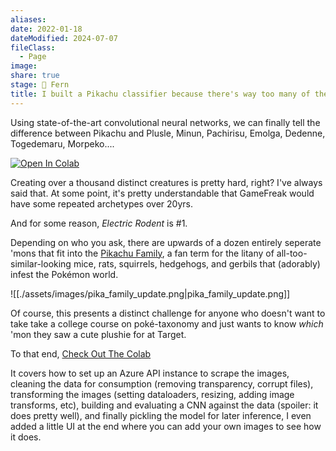 ```yaml
---
aliases: 
date: 2022-01-18
dateModified: 2024-07-07
fileClass:
  - Page
image: 
share: true
stage: 🌿 Fern
title: I built a Pikachu classifier because there's way too many of them.
---
```


Using state-of-the-art convolutional neural networks, we can finally tell the difference between Pikachu and Plusle, Minun, Pachirisu, Emolga, Dedenne, Togedemaru, Morpeko....

[![Open In Colab](https://colab.research.google.com/assets/colab-badge.svg)](https://colab.research.google.com/drive/1Kc5aLgwfL2_3qmC9goN_tgsnDzEfS4yf?usp=sharing)

Creating over a thousand distinct creatures is pretty hard, right? I've always said that. At some point, it's pretty understandable that GameFreak would have some repeated archetypes over 20yrs.

And for some reason, _Electric Rodent_ is #1.

Depending on who you ask, there are upwards of a dozen entirely seperate 'mons that fit into the [Pikachu Family](https://pokemon.fandom.com/wiki/Pikachu-family_Pok%C3%A9mon "Pikachu Family"), a fan term for the litany  of all-too-similar-looking mice, rats, squirrels, hedgehogs, and gerbils that (adorably) infest the Pokémon world.

![[./assets/images/pika_family_update.png|pika_family_update.png]]

Of course, this presents a distinct challenge for anyone who doesn't want to take take a college course on poké-taxonomy and just wants to know _which_ 'mon they saw a cute plushie for at Target.

To that end, [Check Out The Colab](https://colab.research.google.com/drive/1Kc5aLgwfL2_3qmC9goN_tgsnDzEfS4yf?usp=sharing)

It covers how to set up an Azure API instance to scrape the images, cleaning the data for consumption (removing transparency, corrupt files), transforming the images (setting dataloaders, resizing, adding image transforms, etc), building and evaluating a CNN against the data (spoiler: it does pretty well), and finally pickling the model for later inference, I even added a little UI at the end where you can add your own images to see how it does.
